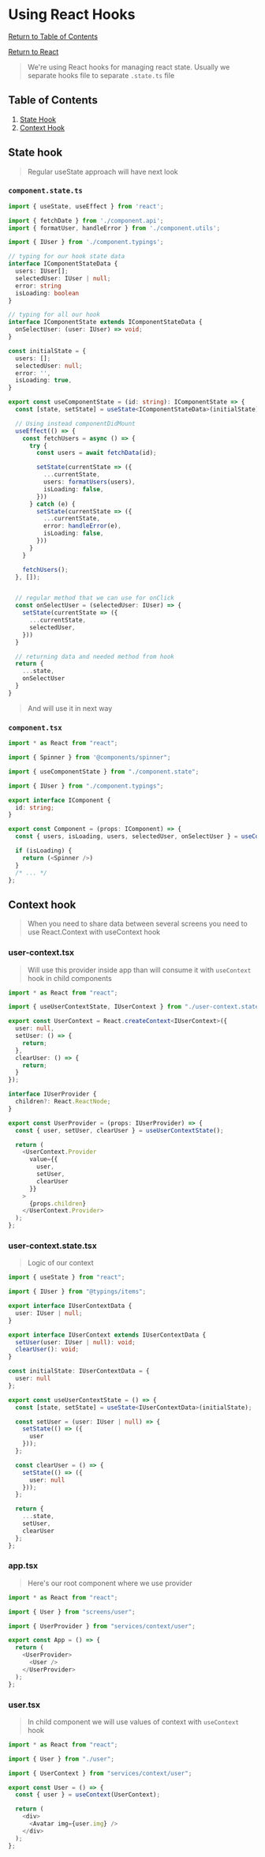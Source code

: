 # Using React Hooks

[Return to Table of Contents](../../README.md)

[Return to React](README.md)

> We're using React hooks for managing react state. Usually we separate hooks file to separate `.state.ts` file

## Table of Contents

1. [State Hook](#state-hook)
2. [Context Hook](#context-hook)

## State hook

> Regular useState approach will have next look

### `component.state.ts`

```typescript
import { useState, useEffect } from 'react';

import { fetchDate } from './component.api';
import { formatUser, handleError } from './component.utils';

import { IUser } from './component.typings';

// typing for our hook state data
interface IComponentStateData {
  users: IUser[];
  selectedUser: IUser | null;
  error: string
  isLoading: boolean
}

// typing for all our hook
interface IComponentState extends IComponentStateData {
  onSelectUser: (user: IUser) => void;
}

const initialState = {
  users: [];
  selectedUser: null;
  error: '',
  isLoading: true,
}

export const useComponentState = (id: string): IComponentState => {
  const [state, setState] = useState<IComponentStateData>(initialState);

  // Using instead componentDidMount
  useEffect(() => {
    const fetchUsers = async () => {
      try {
        const users = await fetchData(id);

        setState(currentState => ({
          ...currentState,
          users: formatUsers(users),
          isLoading: false,
        }))
      } catch (e) {
        setState(currentState => ({
          ...currentState,
          error: handleError(e),
          isLoading: false,
        }))
      }
    }

    fetchUsers();
  }, []);


  // regular method that we can use for onClick
  const onSelectUser = (selectedUser: IUser) => {
    setState(currentState => ({
      ...currentState,
      selectedUser,
    }))
  }

  // returning data and needed method from hook
  return {
    ...state,
    onSelectUser
  }
}

```

> And will use it in next way

### `component.tsx`

```typescript
import * as React from "react";

import { Spinner } from '@components/spinner";

import { useComponentState } from "./component.state";

import { IUser } from "./component.typings";

export interface IComponent {
  id: string;
}

export const Component = (props: IComponent) => {
  const { users, isLoading, users, selectedUser, onSelectUser } = useComponentState(props.id);

  if (isLoading) {
    return (<Spinner />)
  }
  /* ... */
};
```

## Context hook

> When you need to share data between several screens you need to use React.Context with useContext hook

### user-context.tsx

> Will use this provider inside app than will consume it with `useContext` hook in child components

```typescript
import * as React from "react";

import { useUserContextState, IUserContext } from "./user-context.state";

export const UserContext = React.createContext<IUserContext>({
  user: null,
  setUser: () => {
    return;
  },
  clearUser: () => {
    return;
  }
});

interface IUserProvider {
  children?: React.ReactNode;
}

export const UserProvider = (props: IUserProvider) => {
  const { user, setUser, clearUser } = useUserContextState();

  return (
    <UserContext.Provider
      value={{
        user,
        setUser,
        clearUser
      }}
    >
      {props.children}
    </UserContext.Provider>
  );
};
```

### user-context.state.tsx

> Logic of our context

```typescript
import { useState } from "react";

import { IUser } from "@typings/items";

export interface IUserContextData {
  user: IUser | null;
}

export interface IUserContext extends IUserContextData {
  setUser(user: IUser | null): void;
  clearUser(): void;
}

const initialState: IUserContextData = {
  user: null
};

export const useUserContextState = () => {
  const [state, setState] = useState<IUserContextData>(initialState);

  const setUser = (user: IUser | null) => {
    setState(() => ({
      user
    }));
  };

  const clearUser = () => {
    setState(() => ({
      user: null
    }));
  };

  return {
    ...state,
    setUser,
    clearUser
  };
};
```

### app.tsx

> Here's our root component where we use provider

```typescript
import * as React from "react";

import { User } from "screens/user";

import { UserProvider } from "services/context/user";

export const App = () => {
  return (
    <UserProvider>
      <User />
    </UserProvider>
  );
};
```

### user.tsx

> In child component we will use values of context with `useContext` hook

```typescript
import * as React from "react";

import { User } from "./user";

import { UserContext } from "services/context/user";

export const User = () => {
  const { user } = useContext(UserContext);

  return (
    <div>
      <Avatar img={user.img} />
    </div>
  );
};
```
